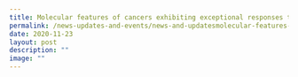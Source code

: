 ```yaml
---
title: Molecular features of cancers exhibiting exceptional responses to treatment
permalink: /news-updates-and-events/news-and-updatesmolecular-features-of-cancers/
date: 2020-11-23
layout: post
description: ""
image: ""
---
```

